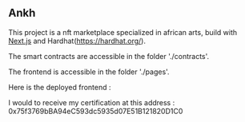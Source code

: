 ## Ankh

This project is a nft marketplace specialized in african arts, build with [Next.js](https://nextjs.org/) and Hardhat(https://hardhat.org/).

The smart contracts are accessible in the folder './contracts'.

The frontend is accessible in the folder './pages'.

Here is the deployed frontend : 

I would to receive my certification at this address : 0x75f3769bBA94eC593dc5935d07E51B121820D1C0
